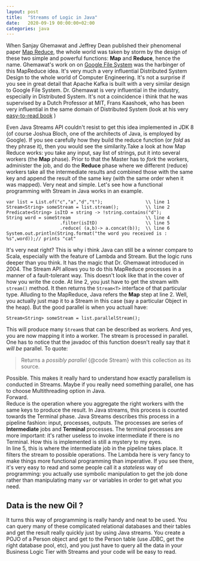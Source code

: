 ```yaml
---
layout: post
title:  "Streams of Logic in Java"
date:   2020-09-19 00:00:00+02:00
categories: java
---
```


When Sanjay Ghemawat and Jeffrey Dean published their phenomenal paper [Map Reduce](https://research.google/pubs/pub62/), the whole world was taken by storm by the design of these two simple and powerful functions: **Map** and **Reduce**, hence the name. Ghemawat's work on on [Google File System](https://research.google/pubs/pub51/) was the harbinger of this MapReduce idea. It's very much a very influential Distributed System Design to the whole world of Computer Engineering. It's not a surprise if you see in great detail that Apache Kafka is built with a very similar design to Google File System. Dr. Ghemawat is very influential in the industry, especially in Distributed System. It's not a coincidence i think that he was supervised by a Dutch Professor at MIT, Frans Kaashoek, who has been very influential in the same domain of Distributed System (look at his very [easy-to-read book](https://ocw.mit.edu/resources/res-6-004-principles-of-computer-system-design-an-introduction-spring-2009/online-textbook/faults_open_5_0.pdf) )<br/>

Even Java Streams API couldn't resist to get this idea implemented in JDK 8 (of course Joshua Bloch, one of the architects of Java, is employed by Google). If you see carefully how they build the reduce function (or *fold* as they phrase it), then you would see the similarity.Take a look at how Map Reduce works: you take any input, say list of strings, put it into several workers (the **Map** phase). Prior to that the Master has to *fork* the workers, administer the job, and do the **Reduce** phase where we different (reduce) workers take all the intermediate results and combined those with the same key and append the result of the same key (with the same order when it was mapped). Very neat and simple. 
Let's see how a functional programming with Stream in Java works in an example.

```
var list = List.of("c","a","d","t");                \\ line 1
Stream<String> someStream = list.stream();          \\ line 2
Predicate<String> isItD = string -> !string.contains("d");
String word = someStream                            \\ line 4
                    .filter(isItD)                  \\ line 5
                    .reduce( (a,b)-> a.concat(b));  \\ line 6
System.out.println(String.format("the word you received is : %s",word));// prints "cat"
```
It's very neat right? This is why i think Java can still be a winner compare to Scala, especially with the feature of Lambda and Stream. But the logic runs deeper than you think. It has the magic that Dr. Ghemawat introduced in 2004. The Stream API allows you to do this MapReduce processes in a manner of a fault-tolerant way. This doesn't look like that in the cover of how you write the code. At line 2, you just have to get the stream with `stream()` method. It then returns the `Stream<T>` interface of that particular type. Alluding to the MapReduce, Java refers the **Map** step at line 2. Well, you actually just map it to a Stream in this case (say a particular Object in the heap). But the good parallel is when you actuall have:

```
Stream<String> someStream = list.parallelStream();
```
This will produce many `Stream`s that can be described as workers. And yes, you are now mapping it into a worker. The stream is processed in parallel. One has to notice that the javadoc of this function doesn't really say that it *will be* parallel. To quote: 
> Returns a *possibly parallel* {@code Stream} with this collection as its source.


Possible. This makes it really hard to understand how exactly parallelism is conducted in Streams. Maybe if you really need something parallel, one has to choose Multithreading option in Java.<br/>
Forward.<br/>
Reduce is the operation where you aggregate the right workers with the same keys to produce the result. In Java streams, this process is counted towards the Terminal phase. Java Streams describes this process in a pipeline fashion: input, processes, outputs. The processes are series of **Intermediate** jobs and **Terminal** processes. The terminal processes are more important: it's rather useless to invoke intermediate if there is no Terminal. How this is implemented is still a mystery to my eyes.  <br/> In line 5, this is where the intermediate job in the pipeline takes place. It filters the stream to possible operations. The Lambda here is very fancy to make things more functional programming than imperative. If you see there, it's very easy to read and some people call it a *stateless* way of programming: you actually use symbolic manipulation to get the job done rather than manipulating many `var` or variables in order to get what you need. <br/>

## Data is the new Oil ?
It turns this way of programming is really handy and neat to be used. You can query many of these complicated relational databases and their tables and get the result really quickly just by using Java streams. You create a POJO of a Person object and get to the Person table (use JDBC, get the right database pool, etc), and you just have to query all the data in your Business Logic Tier with Streams and your code will be easy to read.
